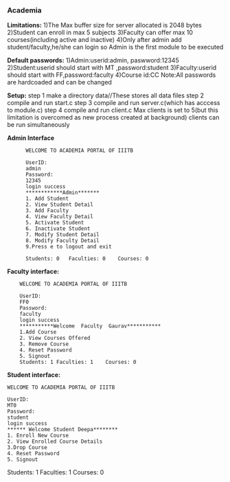 ### Academia
**Limitations:**
1)The Max buffer size for server allocated is 2048 bytes
2)Student can enroll in max 5 subjects
3)Faculty can offer max 10 courses(including active and inactive)
4)Only after admin add student/faculty,he/she can login
so Admin is the first module to be executed

**Default passwords:**
1)Admin:userid:admin, paswword:12345
2)Student:userid should start with MT ,password:student
3)Faculty:userid should start with FF,password:faculty
4)Course id:CC
Note:All passwords are hardcoaded and can be changed

**Setup:**
step 1 make a directory data//These stores all data files
step 2 compile and run start.c
step 3 compile and run server.c(which has acccess to module.c)
step 4 compile and run client.c
Max clients is set to 5(but this limitation is overcomed as new process created at background)
clients can be run simultaneously

**Admin Interface**
    
      
      
       
          WELCOME TO ACADEMIA PORTAL OF IIITB
          
          UserID: 
          admin
          Password: 
          12345
          login success
          ************Admin*******
          1. Add Student
          2. View Student Detail
          3. Add Faculty
          4. View Faculty Detail
          5. Activate Student
          6. Inactivate Student
          7. Modify Student Detail
          8. Modify Faculty Detail
          9.Press e to logout and exit 
          
          Students: 0	Faculties: 0	Courses: 0

**Faculty interface:**
     
        WELCOME TO ACADEMIA PORTAL OF IIITB
        
        UserID: 
        FF0
        Password: 
        faculty
        login success
        ***********Welcome  Faculty  Gaurav***********
        1.Add Course
        2. View Courses Offered
        3. Remove Course
        4. Reset Password
        5. Signout
        Students: 1	Faculties: 1	Courses: 0

**Student interface:**
  
    WELCOME TO ACADEMIA PORTAL OF IIITB
    
    UserID: 
    MT0
    Password: 
    student
    login success
    ****** Welcome Student Deepa********
    1. Enroll New Course
    2. View Enrolled Course Details
    3.Drop Course 
    4. Reset Password
    5. Signout 
Students: 1	Faculties: 1	Courses: 0


